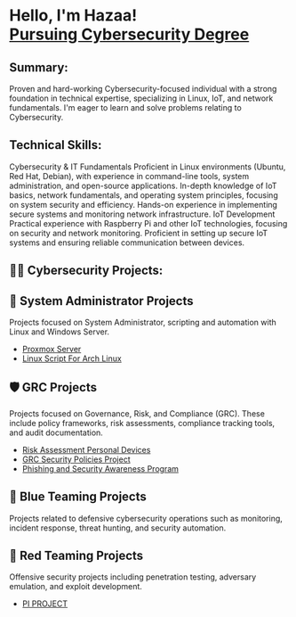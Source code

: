 <h1>Hello, I'm Hazaa! <br/><a href="https://github.com/CyberSecHazaa">Pursuing Cybersecurity Degree </a>
  
<h2> Summary:</h2>
Proven and hard-working Cybersecurity-focused individual with a strong foundation in technical expertise, specializing in Linux, IoT, and network fundamentals. I'm eager to learn and solve problems relating to Cybersecurity.
<h2>Technical Skills:</h2>
Cybersecurity & IT Fundamentals
Proficient in Linux environments (Ubuntu, Red Hat, Debian), with experience in command-line tools, system administration, and open-source applications.
In-depth knowledge of IoT basics, network fundamentals, and operating system principles, focusing on system security and efficiency.
Hands-on experience in implementing secure systems and monitoring network infrastructure.
IoT Development
Practical experience with Raspberry Pi and other IoT technologies, focusing on security and network monitoring.
Proficient in setting up secure IoT systems and ensuring reliable communication between devices.

<h2>👨‍💻 Cybersecurity Projects:</h2>

## 👑 System Administrator Projects
Projects focused on System Administrator, scripting and automation with Linux and Windows Server. 

- [Proxmox Server](https://github.com/CyberSecHazaa/My_Proxmox_Set-up/blob/main/README.md) 
- [Linux Script For Arch Linux ](https://github.com/CyberSecHazaa/Arch_Linux_Setup_Script/blob/main/README.md) 




## 🛡️ GRC Projects
Projects focused on Governance, Risk, and Compliance (GRC). These include policy frameworks, risk assessments, compliance tracking tools, and audit documentation.

- [Risk Assessment Personal Devices](https://github.com/CyberSecHazaa/Risk_Assessment_Personal_Devices/blob/main/README.md) 
- [GRC Security Policies Project](https://github.com/CyberSecHazaa/GRC_Security_Policies-/blob/main/README.md)
- [Phishing and Security Awareness Program](https://github.com/CyberSecHazaa/GRC_Phishing_Security_Awareness_Program/blob/main/README.md) 



## 🔵 Blue Teaming Projects
Projects related to defensive cybersecurity operations such as monitoring, incident response, threat hunting, and security automation.




## 🔴 Red Teaming Projects
Offensive security projects including penetration testing, adversary emulation, and exploit development.

- [PI PROJECT](https://github.com/CyberAnalystMH/PiBox)
